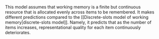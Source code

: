 This model assumes that working memory is a finite but continuous resource that is allocated evenly across items to be remembered. It makes different predictions compared to the [[Discrete-slots model of working memory|discrete-slots model]]. Namely, it predicts that as the number of items increases, representational quality for each item continuously deteriorates.